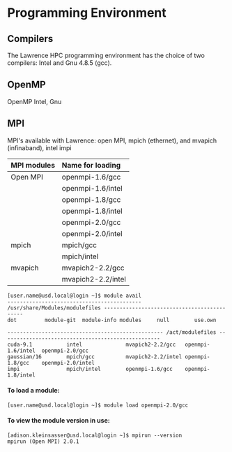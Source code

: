 # Programming Environment

## Compilers

The Lawrence HPC programming environment has the choice of two compilers: Intel and Gnu 4.8.5 \(gcc\).

## OpenMP

OpenMP Intel, Gnu

## MPI

MPI's available with Lawrence: open MPI, mpich \(ethernet\), and mvapich \(infinaband\), intel impi

| **MPI modules** | Name for loading |
| :--- | :--- |
| Open MPI | openmpi-1.6/gcc |
|  | openmpi-1.6/intel |
|  | openmpi-1.8/gcc |
|  | openmpi-1.8/intel |
|  | openmpi-2.0/gcc |
|  | openmpi-2.0/intel |
| mpich | mpich/gcc |
|  | mpich/intel |
| mvapich | mvapich2-2.2/gcc |
|  | mvapich2-2.2/intel |

```text
[user.name@usd.local@login ~]$ module avail
------------------------------------------- /usr/share/Modules/modulefiles --------------------------------------------
dot         module-git  module-info modules     null        use.own

-------------------------------------------------- /act/modulefiles ---------------------------------------------------
cuda-9.1           intel              mvapich2-2.2/gcc   openmpi-1.6/intel  openmpi-2.0/gcc
gaussian/16        mpich/gcc          mvapich2-2.2/intel openmpi-1.8/gcc    openmpi-2.0/intel
impi               mpich/intel        openmpi-1.6/gcc    openmpi-1.8/intel

```



#### To load a module:

```text
[user.name@usd.local@login ~]$ module load openmpi-2.0/gcc
```

#### To view the module version in use:

```text
[adison.kleinsasser@usd.local@login ~]$ mpirun --version
mpirun (Open MPI) 2.0.1
```

